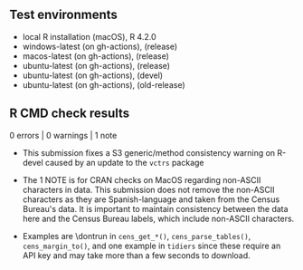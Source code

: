 ## Test environments
* local R installation (macOS), R 4.2.0
* windows-latest (on gh-actions), (release)
* macos-latest (on gh-actions), (release)
* ubuntu-latest (on gh-actions), (release)
* ubuntu-latest (on gh-actions), (devel)
* ubuntu-latest (on gh-actions), (old-release)

## R CMD check results

0 errors | 0 warnings | 1 note

* This submission fixes a S3 generic/method consistency warning on R-devel 
caused by an update to the `vctrs` package

* The 1 NOTE is for CRAN checks on MacOS regarding non-ASCII characters in data.
This submission does not remove the non-ASCII characters as they are Spanish-language
and taken from the Census Bureau's data. It is important to maintain consistency
between the data here and the Census Bureau labels, which include non-ASCII characters.

* Examples are \dontrun in `cens_get_*()`, `cens_parse_tables()`,
`cens_margin_to()`, and one example in `tidiers` since these require an API key
and may take more than a few seconds to download.
